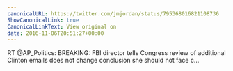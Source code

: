 ```yaml
---
canonicalURL: https://twitter.com/jmjordan/status/795368016821108736
ShowCanonicalLink: true
CanonicalLinkText: View original on
date: 2016-11-06T20:51:27+00:00
---
```

RT @AP_Politics: BREAKING: FBI director tells Congress review of additional Clinton emails does not change conclusion she should not face c…